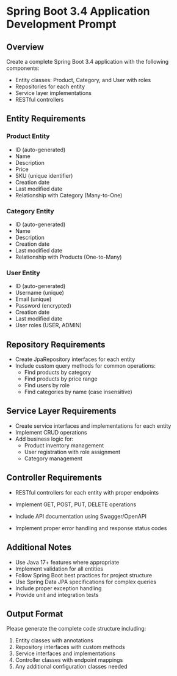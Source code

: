 # Spring Boot 3.4 Application Development Prompt

## Overview

Create a complete Spring Boot 3.4 application with the following components:
- Entity classes: Product, Category, and User with roles
- Repositories for each entity
- Service layer implementations
- RESTful controllers

## Entity Requirements

### Product Entity
- ID (auto-generated)
- Name
- Description
- Price
- SKU (unique identifier)
- Creation date
- Last modified date
- Relationship with Category (Many-to-One)

### Category Entity
- ID (auto-generated)
- Name
- Description
- Creation date
- Last modified date
- Relationship with Products (One-to-Many)

### User Entity
- ID (auto-generated)
- Username (unique)
- Email (unique)
- Password (encrypted)
- Creation date
- Last modified date
- User roles (USER, ADMIN)

## Repository Requirements
- Create JpaRepository interfaces for each entity
- Include custom query methods for common operations:
    - Find products by category
    - Find products by price range
    - Find users by role
    - Find categories by name (case insensitive)

## Service Layer Requirements
- Create service interfaces and implementations for each entity
- Implement CRUD operations
- Add business logic for:
    - Product inventory management
    - User registration with role assignment
    - Category management

## Controller Requirements
- RESTful controllers for each entity with proper endpoints
- Implement GET, POST, PUT, DELETE operations

- Include API documentation using Swagger/OpenAPI
- Implement proper error handling and response status codes

## Additional Notes
- Use Java 17+ features where appropriate
- Implement validation for all entities
- Follow Spring Boot best practices for project structure
- Use Spring Data JPA specifications for complex queries
- Include proper exception handling
- Provide unit and integration tests

## Output Format
Please generate the complete code structure including:
1. Entity classes with annotations
2. Repository interfaces with custom methods
3. Service interfaces and implementations
4. Controller classes with endpoint mappings
5. Any additional configuration classes needed